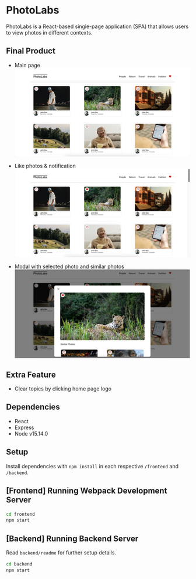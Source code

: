 # PhotoLabs

PhotoLabs is a React-based single-page application (SPA) that allows users to view photos in different contexts.

## Final Product

- Main page
!["Screenshot of PhotoLabs main page"](https://github.com/alicelinx/photolabs/blob/main/docs/photolabs.png)

- Like photos & notification
!["Screenshot of liked photo and notification"](https://github.com/alicelinx/photolabs/blob/main/docs/like-photo.png)

- Modal with selected photo and similar photos
!["Screenshot of modal"](https://github.com/alicelinx/photolabs/blob/main/docs/modal.png)

## Extra Feature

- Clear topics by clicking home page logo

## Dependencies

- React
- Express
- Node v15.14.0

## Setup

Install dependencies with `npm install` in each respective `/frontend` and `/backend`.

## [Frontend] Running Webpack Development Server

```sh
cd frontend
npm start
```

## [Backend] Running Backend Server

Read `backend/readme` for further setup details.

```sh
cd backend
npm start
```
